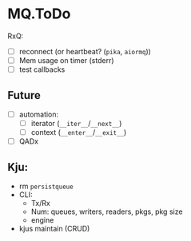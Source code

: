 # MQ.ToDo

RxQ:

- [ ] reconnect (or heartbeat? (`pika`, `aiormq`))
- [ ] Mem usage on timer (stderr)
- [ ] test callbacks

## Future
- [ ] automation:
  - [ ] iterator (`__iter__`/`__next__`)
  - [ ] context (`__enter__`/`__exit__`)
- [ ] QADx

## Kju:
- rm `persistqueue`
- CLI:
  - Tx/Rx
  - Num: queues, writers, readers, pkgs, pkg size
  - engine
- kjus maintain (CRUD)
